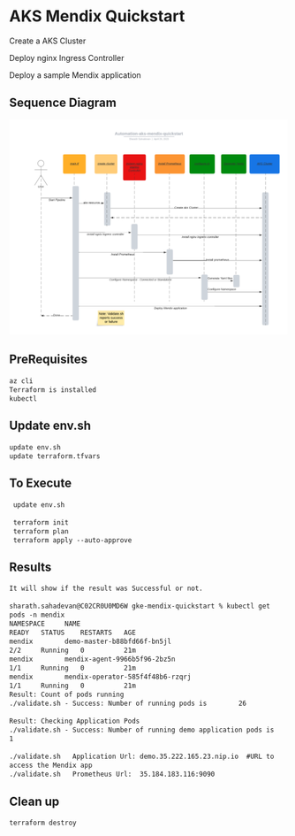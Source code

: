 
# AKS Mendix Quickstart


   Create a AKS Cluster

   Deploy nginx Ingress Controller

   Deploy a sample Mendix application

## Sequence Diagram

![Sequence Diagram](/images/sequence.png)


## PreRequisites
    az cli 
    Terraform is installed
    kubectl

## Update env.sh
    update env.sh
    update terraform.tfvars
   
## To Execute

     update env.sh

     terraform init
     terraform plan
     terraform apply --auto-approve

## Results

    It will show if the result was Successful or not.
   
    sharath.sahadevan@C02CR0U0MD6W gke-mendix-quickstart % kubectl get pods -n mendix
    NAMESPACE     NAME                                                             READY   STATUS    RESTARTS   AGE
    mendix        demo-master-b88bfd66f-bn5jl                                      2/2     Running   0          21m
    mendix        mendix-agent-9966b5f96-2bz5n                                     1/1     Running   0          21m
    mendix        mendix-operator-585f4f48b6-rzqrj                                 1/1     Running   0          21m
    Result: Count of pods running 
    ./validate.sh - Success: Number of running pods is        26

    Result: Checking Application Pods 
    ./validate.sh - Success: Number of running demo application pods is         1

    ./validate.sh   Application Url: demo.35.222.165.23.nip.io  #URL to access the Mendix app
    ./validate.sh   Prometheus Url:  35.184.183.116:9090



## Clean up

    terraform destroy
